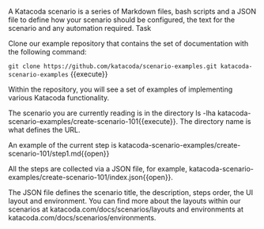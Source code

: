 A Katacoda scenario is a series of Markdown files, bash scripts and a JSON file to define how your scenario should be configured, the text for the scenario and any automation required.
Task

Clone our example repository that contains the set of documentation with the following command:

`git clone https://github.com/katacoda/scenario-examples.git katacoda-scenario-examples` {{execute}}

Within the repository, you will see a set of examples of implementing various Katacoda functionality.

The scenario you are currently reading is in the directory ls -lha katacoda-scenario-examples/create-scenario-101{{execute}}. The directory name is what defines the URL.

An example of the current step is katacoda-scenario-examples/create-scenario-101/step1.md{{open}}

All the steps are collected via a JSON file, for example, katacoda-scenario-examples/create-scenario-101/index.json{{open}}.

The JSON file defines the scenario title, the description, steps order, the UI layout and environment. You can find more about the layouts within our scenarios at katacoda.com/docs/scenarios/layouts and environments at katacoda.com/docs/scenarios/environments.

